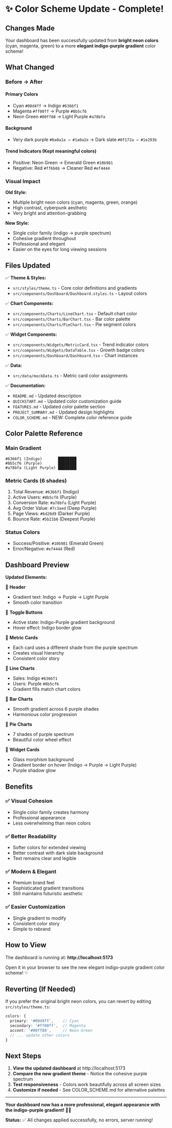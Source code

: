 # ✨ Color Scheme Update - Complete!

## Changes Made

Your dashboard has been successfully updated from **bright neon colors** (cyan, magenta, green) to a more **elegant indigo-purple gradient** color scheme!

## What Changed

### Before → After

#### Primary Colors
- Cyan `#00d4ff` → Indigo `#6366f1`
- Magenta `#ff00ff` → Purple `#8b5cf6`
- Neon Green `#00ff88` → Light Purple `#a78bfa`

#### Background
- Very dark purple `#0a0a1a → #1a0a2e` → Dark slate `#0f172a → #1e293b`

#### Trend Indicators (Kept meaningful colors)
- Positive: Neon Green → Emerald Green `#10b981`
- Negative: Red `#ff6b6b` → Cleaner Red `#ef4444`

### Visual Impact

**Old Style:**
- Multiple bright neon colors (cyan, magenta, green, orange)
- High contrast, cyberpunk aesthetic
- Very bright and attention-grabbing

**New Style:**
- Single color family (indigo → purple spectrum)
- Cohesive gradient throughout
- Professional and elegant
- Easier on the eyes for long viewing sessions

## Files Updated

✅ **Theme & Styles:**
- `src/styles/theme.ts` - Core color definitions and gradients
- `src/components/Dashboard/Dashboard.styles.ts` - Layout colors

✅ **Chart Components:**
- `src/components/Charts/LineChart.tsx` - Default chart color
- `src/components/Charts/BarChart.tsx` - Bar color palette
- `src/components/Charts/PieChart.tsx` - Pie segment colors

✅ **Widget Components:**
- `src/components/Widgets/MetricCard.tsx` - Trend indicator colors
- `src/components/Widgets/DataTable.tsx` - Growth badge colors
- `src/components/Dashboard/Dashboard.tsx` - Chart instances

✅ **Data:**
- `src/data/mockData.ts` - Metric card color assignments

✅ **Documentation:**
- `README.md` - Updated description
- `QUICKSTART.md` - Updated color customization guide
- `FEATURES.md` - Updated color palette section
- `PROJECT_SUMMARY.md` - Updated design highlights
- `COLOR_SCHEME.md` - NEW: Complete color reference guide

## Color Palette Reference

### Main Gradient
```
#6366f1 (Indigo)       ████████
#8b5cf6 (Purple)       ████████
#a78bfa (Light Purple) ████████
```

### Metric Cards (6 shades)
1. Total Revenue: `#6366f1` (Indigo)
2. Active Users: `#8b5cf6` (Purple)
3. Conversion Rate: `#a78bfa` (Light Purple)
4. Avg Order Value: `#7c3aed` (Deep Purple)
5. Page Views: `#6d28d9` (Darker Purple)
6. Bounce Rate: `#5b21b6` (Deepest Purple)

### Status Colors
- Success/Positive: `#10b981` (Emerald Green)
- Error/Negative: `#ef4444` (Red)

## Dashboard Preview

**Updated Elements:**

🎨 **Header**
- Gradient text: Indigo → Purple → Light Purple
- Smooth color transition

🎨 **Toggle Buttons**
- Active state: Indigo-Purple gradient background
- Hover effect: Indigo border glow

🎨 **Metric Cards**
- Each card uses a different shade from the purple spectrum
- Creates visual hierarchy
- Consistent color story

🎨 **Line Charts**
- Sales: Indigo `#6366f1`
- Users: Purple `#8b5cf6`
- Gradient fills match chart colors

🎨 **Bar Charts**
- Smooth gradient across 6 purple shades
- Harmonious color progression

🎨 **Pie Charts**
- 7 shades of purple spectrum
- Beautiful color wheel effect

🎨 **Widget Cards**
- Glass morphism background
- Gradient border on hover (Indigo → Purple → Light Purple)
- Purple shadow glow

## Benefits

### ✅ Visual Cohesion
- Single color family creates harmony
- Professional appearance
- Less overwhelming than neon colors

### ✅ Better Readability
- Softer colors for extended viewing
- Better contrast with dark slate background
- Text remains clear and legible

### ✅ Modern & Elegant
- Premium brand feel
- Sophisticated gradient transitions
- Still maintains futuristic aesthetic

### ✅ Easier Customization
- Single gradient to modify
- Consistent color story
- Simple to rebrand

## How to View

The dashboard is running at: **http://localhost:5173**

Open it in your browser to see the new elegant indigo-purple gradient color scheme! ✨

## Reverting (If Needed)

If you prefer the original bright neon colors, you can revert by editing `src/styles/theme.ts`:

```typescript
colors: {
  primary: '#00d4ff',    // Cyan
  secondary: '#ff00ff',  // Magenta
  accent: '#00ff88',     // Neon Green
  // ... update other colors
}
```

## Next Steps

1. **View the updated dashboard** at http://localhost:5173
2. **Compare the new gradient theme** - Notice the cohesive purple spectrum
3. **Test responsiveness** - Colors work beautifully across all screen sizes
4. **Customize if needed** - See COLOR_SCHEME.md for alternative palettes

---

**Your dashboard now has a more professional, elegant appearance with the indigo-purple gradient! 🎨✨**

**Status:** ✅ All changes applied successfully, no errors, server running!
